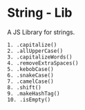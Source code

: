 # String - Lib 

A JS Library for strings.





```
1. .capitalize()
2. .allUpperCase()
3. .capitalizeWords()
4. .removeExtraSpaces()
5. .kebobCase()
6. .snakeCase()
7. .camelCase()
8. .shift()
9. .makeHashTag()
10. .isEmpty()

```
